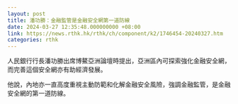 ```yaml
---
layout: post
title: 潘功勝：金融監管是金融安全網第一道防線
date: 2024-03-27 12:35:48.000000000 +08:00
link: https://news.rthk.hk/rthk/ch/component/k2/1746454-20240327.htm
categories: rthk
---
```


人民銀行行長潘功勝出席博鰲亞洲論壇時提出，亞洲區內可探索強化金融安全網，而完善這個安全網亦有助經濟發展。

他說，內地亦一直高度重視主動防範和化解金融安全風險，強調金融監管，是金融安全網的第一道防線。
